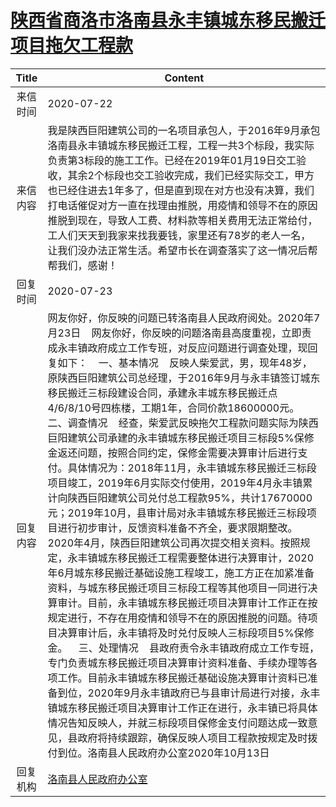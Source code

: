 # <a href="http://www.shangluo.gov.cn/zmhd/ldxxxx.jsp?urltype=leadermail.LeaderMailContentUrl&wbtreeid=1112&leadermailid=6231">陕西省商洛市洛南县永丰镇城东移民搬迁项目拖欠工程款</a>
| Title |                                                                                                                                                                                                                                                                                                                                                                                                                                    Content                                                                                                                                                                                                                                                                                                                                                                                                                                     |
|:-----:|--------------------------------------------------------------------------------------------------------------------------------------------------------------------------------------------------------------------------------------------------------------------------------------------------------------------------------------------------------------------------------------------------------------------------------------------------------------------------------------------------------------------------------------------------------------------------------------------------------------------------------------------------------------------------------------------------------------------------------------------------------------------------------------------------------------------------------------------------------------------------------|
| 来信时间  | 2020-07-22                                                                                                                                                                                                                                                                                                                                                                                                                                                                                                                                                                                                                                                                                                                                                                                                                                                                     |
| 来信内容  | 我是陕西巨阳建筑公司的一名项目承包人，于2016年9月承包洛南县永丰镇城东移民搬迁工程，工程一共3个标段，我实际负责第3标段的施工工作。已经在2019年01月19日交工验收，其余2个标段也交工验收完成，我们已经实际交工，甲方也已经住进去1年多了，但是直到现在对方也没有决算，我们打电话催促对方一直在找理由推脱，用疫情和领导不在的原因推脱到现在，导致人工费、材料款等相关费用无法正常给付，工人们天天到我家来找我要钱，家里还有78岁的老人一名，让我们没办法正常生活。希望市长在调查落实了这一情况后帮帮我们，感谢！                                                                                                                                                                                                                                                                                                                                                                                                                                                                                                                                                                                                                 |
| 回复时间  | 2020-07-23                                                                                                                                                                                                                                                                                                                                                                                                                                                                                                                                                                                                                                                                                                                                                                                                                                                                     |
| 回复内容  | 网友你好，你反映的问题已转洛南县人民政府阅处。2020年7月23日    网友你好，你反映的问题洛南县高度重视，立即责成永丰镇政府成立工作专班，对反应问题进行调查处理，现回复如下：    一、基本情况    反映人柴爱武，男，现年48岁，原陕西巨阳建筑公司总经理，于2016年9月与永丰镇签订城东移民搬迁三标段建设合同，承建永丰城东移民搬迁点4/6/8/10号四栋楼，工期1年，合同价款18600000元。    二、调查情况    经查，柴爱武反映拖欠工程款问题实际为陕西巨阳建筑公司承建的永丰镇城东移民搬迁项目三标段5%保修金返还问题，按照合同约定，保修金需要决算审计后进行支付。具体情况为：2018年11月，永丰镇城东移民搬迁三标段项目竣工，2019年6月实际交付使用，2019年4月永丰镇累计向陕西巨阳建筑公司兑付总工程款95%，共计17670000元；2019年10月，县审计局对永丰镇城东移民搬迁三标段项目进行初步审计，反馈资料准备不齐全，要求限期整改。2020年4月，陕西巨阳建筑公司再次提交相关资料。按照规定，永丰镇城东移民搬迁工程需要整体进行决算审计，2020年6月城东移民搬迁基础设施工程竣工，施工方正在加紧准备资料，与城东移民搬迁项目三标段工程等其他项目一同进行决算审计。目前，永丰镇城东移民搬迁项目决算审计工作正在按规定进行，不存在用疫情和领导不在的原因推脱的问题。待项目决算审计后，永丰镇将及时兑付反映人三标段项目5%保修金。    三、处理情况    县政府责令永丰镇政府成立工作专班，专门负责城东移民搬迁项目决算审计资料准备、手续办理等各项工作。目前永丰镇城东移民搬迁基础设施决算审计资料已准备到位，2020年9月永丰镇政府已与县审计局进行对接，永丰镇城东移民搬迁项目决算审计工作正在进行，永丰镇已将具体情况告知反映人，并就三标段项目保修金支付问题达成一致意见，县政府将持续跟踪，确保反映人项目工程款按规定及时拨付到位。洛南县人民政府办公室2020年10月13日 |
| 回复机构  | <a href="../../categories/agencies/洛南县人民政府办公室.md">洛南县人民政府办公室</a>                                                                                                                                                                                                                                                                                                                                                                                                                                                                                                                                                                                                                                                                                                                                                                                                                 |